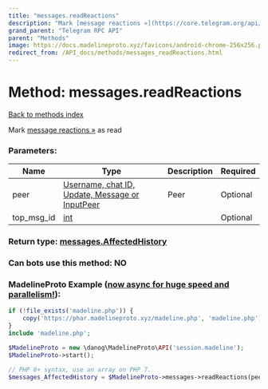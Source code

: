 ```yaml
---
title: "messages.readReactions"
description: "Mark [message reactions »](https://core.telegram.org/api/reactions) as read"
grand_parent: "Telegram RPC API"
parent: "Methods"
image: https://docs.madelineproto.xyz/favicons/android-chrome-256x256.png
redirect_from: /API_docs/methods/messages_readReactions.html
---
```

# Method: messages.readReactions
[Back to methods index](index.html)



Mark [message reactions »](https://core.telegram.org/api/reactions) as read

### Parameters:

| Name     |    Type       | Description | Required |
|----------|---------------|-------------|----------|
|peer|[Username, chat ID, Update, Message or InputPeer](/API_docs/types/InputPeer.html) | Peer | Optional|
|top\_msg\_id|[int](/API_docs/types/int.html) |  | Optional|


### Return type: [messages.AffectedHistory](/API_docs/types/messages.AffectedHistory.html)

### Can bots use this method: **NO**


### MadelineProto Example ([now async for huge speed and parallelism!](https://docs.madelineproto.xyz/docs/ASYNC.html)):


```php
if (!file_exists('madeline.php')) {
    copy('https://phar.madelineproto.xyz/madeline.php', 'madeline.php');
}
include 'madeline.php';

$MadelineProto = new \danog\MadelineProto\API('session.madeline');
$MadelineProto->start();

// PHP 8+ syntax, use an array on PHP 7.
$messages_AffectedHistory = $MadelineProto->messages->readReactions(peer: InputPeer, top_msg_id: int, );
```

